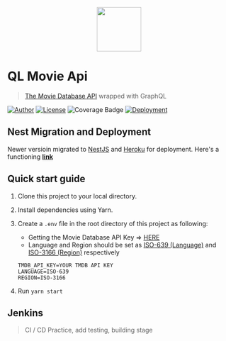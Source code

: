 <p align="center">
    <img src="https://noticon-static.tammolo.com/dgggcrkxq/image/upload/v1575057793/noticon/e4eukig4eptfib2pwhvo.svg" width="100"/>
</p>

# QL Movie Api

> [The Movie Database API](https://www.themoviedb.org/documentation/api) wrapped with GraphQL

[![Author](https://img.shields.io/badge/author-hwhang0917-green?style=flat)](https://github.com/hwhang0917/ql-movie-api)
[![License](https://img.shields.io/github/license/hwhang0917/ql-movie-api)](https://github.com/hwhang0917/ql-movie-api/blob/master/LICENSE)
![Coverage Badge](https://img.shields.io/endpoint?url=https://gist.githubusercontent.com/hwhang0917/16feb82d8fbd22f7ada29e97942b3f1e/raw/ql-movie-api.json)
[![Deployment](https://heroku-badge.herokuapp.com/?app=ql-movie-api)](https://ql-movie-api.herokuapp.com/)

## Nest Migration and Deployment

Newer versioin migrated to [NestJS](https://nestjs.com/) and [Heroku](https://www.heroku.com/) for deployment. Here's a functioning **[link](https://ql-movie-api.herokuapp.com/graphql)**

## Quick start guide

1. Clone this project to your local directory.

2. Install dependencies using Yarn.

3. Create a `.env` file in the root directory of this project as following:

   - Getting the Movie Database API Key => [HERE](https://www.themoviedb.org/documentation/api)
   - Language and Region should be set as [ISO-639 (Language)](https://en.wikipedia.org/wiki/List_of_ISO_639-1_codes) and [ISO-3166 (Region)](https://en.wikipedia.org/wiki/ISO_3166-2) respectively

   ```.env
   TMDB_API_KEY=YOUR TMDB API KEY
   LANGUAGE=ISO-639
   REGION=ISO-3166
   ```

4. Run `yarn start`

## Jenkins

> CI / CD Practice, add testing, building stage
